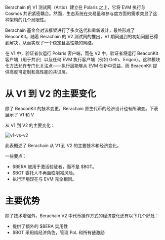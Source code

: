 Berachain 的 V1 测试网（Artio）建立在 Polaris 之上，它将 EVM 执行与 Cosmos 共识紧密耦合。然而，生态系统在交易量和参与度方面的需求突显了这种架构的几个局限性。

Berachain 基金会对该框架进行了多次迭代和重新设计，最终形成了 BeaconKit。随着 Berachain 的 V2 测试网的推出，V1 期间遇到的初始问题已得到解决，从而实现了一个稳定且高性能的网络。

在 V1 中，验证者仅运行 Polaris 客户端，而在 V2 中，验证者将运行 BeaconKit 客户端（用于共识）以及任何 EVM 执行客户端（例如 Geth、Erigon）。这种模块化方法允许专门化关注点——执行层能够从 EVM 创新中受益，而 BeaconKit 提供高度可定制和高性能的共识层。

# 从 V1 到 V2 的主要变化

除了 BeaconKit 的技术变更，Berachain 原生代币的经济设计也有所演变。下表展示了 V1 和 V

从 V1 到 V2 的主要变化：

![v1-vs-v2](v1-vs-v2.png)

此表概述了 Berachain 从 V1 到 V2 的主要技术和经济变化。

一些要点：

- $BERA 被用于激活验证者，而不是 $BGT。
- $BGT 委托人不再面临削减风险。
- 执行环境现在与 EVM 完全相同。

# 主要优势

除了技术增强外，Berachain V2 中代币操作方式的经济变化还有以下几个好处：

- 提供了额外的 $BERA 实用性
- $BGT 采用纯经济角色，管理 PoL 和所有链激励
